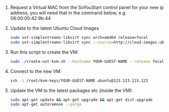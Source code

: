 1. Request a Virtual MAC from the SoYouStart control panel for your new ip address, you will need that in the command below, e.g. 06:00:00:42:9b:44


2. Update to the latest Ubuntu Cloud Images
    ```bash
    sudo uvt-simplestreams-libvirt sync arch=amd64 release=focal
    sudo uvt-simplestreams-libvirt sync --source=http://cloud-images.ubuntu.com/minimal/releases arch=amd64 release=focal
    ```

3. Run this script to create the VM:
    ```bash
    sudo ./create-uvt-kvm.sh --hostname YOUR-GUEST-NAME --release focal --memory 4096 --disk 40 --cpu 2 --bridge virbr1 --mac 06:00:00:42:9b:44  --ip 123.123.123.123 --gateway 91.121.89.254 --dns 213.186.33.99 --dns-search evolvedbinary.com --private-bridge virbr2 --private-ip 10.0.2.123 --private-gateway 10.0.2.254
    ```
4. Connect to the new VM:
    ```bash
    ssh -i /root/kvm-keys/YOUR-GUEST-NAME ubuntu@123.123.123.123
    ```

5) Update the VM to the latest packages etc (inside the VM):
    ```bash
    sudo apt-get update && apt-get upgrade && apt-get dist-upgrade
    sudo apt-get autoremove --purge
    ```
